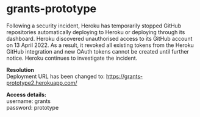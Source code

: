 # grants-prototype
Following a security incident, Heroku has temporarily stopped GitHub repositories automatically deploying to Heroku or deploying through its dashboard. Heroku discovered unauthorised access to its GitHub account on 13 April 2022. As a result, it revoked all existing tokens from the Heroku GitHub integration and new OAuth tokens cannot be created until further notice. Heroku continues to investigate the incident.

<strong>Resolution</strong><br>
Deployment URL has been changed to:
https://grants-prototype2.herokuapp.com/

<strong>Access details:</strong><br>
username: grants<br>
password: prototype
